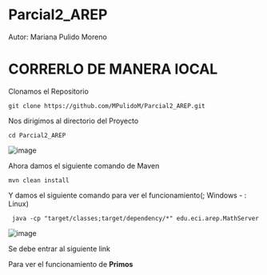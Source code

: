 # Parcial2_AREP

Autor: Mariana Pulido Moreno 

# CORRERLO DE MANERA lOCAL

Clonamos el Repositorio
```
git clone https://github.com/MPulidoM/Parcial2_AREP.git
```
Nos dirigimos al directorio del Proyecto
```
cd Parcial2_AREP
```
![image](https://github.com/MPulidoM/Parcial2_AREP/assets/118181543/a612a531-d6ef-490f-9869-a2e17878255e)

Ahora damos el siguiente comando de Maven 
```
mvn clean install
```
Y damos el siguiente comando para ver el funcionamiento(; Windows - : Linux)
```
 java -cp "target/classes;target/dependency/*" edu.eci.arep.MathServer
```
![image](https://github.com/MPulidoM/Parcial2_AREP/assets/118181543/cf827730-de73-4c1f-8dfb-423bbcd7acb6)

Se debe entrar al siguiente link

Para ver el funcionamiento de **Primos**
```

```
